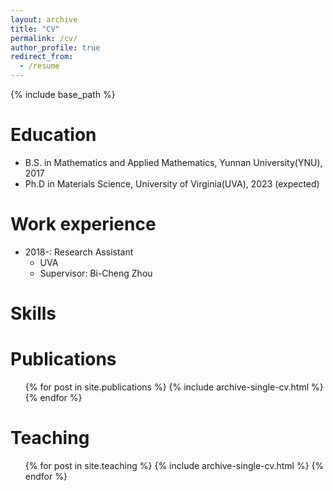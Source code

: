 ```yaml
---
layout: archive
title: "CV"
permalink: /cv/
author_profile: true
redirect_from:
  - /resume
---
```


{% include base_path %}

Education
======
* B.S. in Mathematics and Applied Mathematics, Yunnan University(YNU), 2017
* Ph.D in Materials Science, University of Virginia(UVA), 2023 (expected)

Work experience
======


* 2018-: Research Assistant
  * UVA
  * Supervisor: Bi-Cheng Zhou
  
Skills
======


Publications
======
  <ul>{% for post in site.publications %}
    {% include archive-single-cv.html %}
  {% endfor %}</ul>
  

  
Teaching
======
  <ul>{% for post in site.teaching %}
    {% include archive-single-cv.html %}
  {% endfor %}</ul>
  

